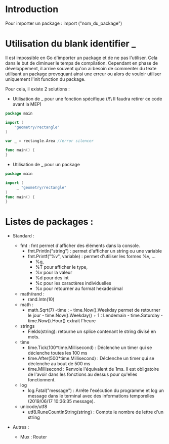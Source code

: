 # Introduction

Pour importer un package : import ("nom_du_package")

# Utilisation du blank identifier _
Il est impossible en Go d'importer un package et de ne pas l'utiliser. Cela dans le but de diminuer le temps de compilation.
Cependant en phase de développement, il arrive souvent qu'on ai besoin de commenter du texte utilisant un package provoquant ainsi une erreur ou alors de vouloir utiliser uniquement l'init function du package.

Pour cela, il existe 2 solutions :
- Utilisation de _ pour une fonction spécifique (/!\ Il faudra retirer ce code avant la MEP)
```go
package main

import (  
    "geometry/rectangle" 
)

var _ = rectangle.Area //error silencer

func main() {
}
```

- Utilisation de _ pour un package

```go
package main 

import (   
     _ "geometry/rectangle" 
)
func main() {
}
```

# Listes de packages :

- Standard :

  - fmt :
    fmt permet d'afficher des éléments dans la console.
    - fmt.Println("string") : permet d'afficher un string ou une variable
    - fmt.Printf("%v", variable) : permet d'utiliser les formes %v, ...
      - %g,
      - %T pour afficher le type,
      - %v pour la valeur
      - %d pour des int
      - %c pour les caractères individuelles
      - %x pour retourner au format hexadecimal
  - math/rand :
    - rand.Intn(10)
  - math :
    - math.Sqrt(7)
      -time : - time.Now().Weekday permet de retourner le jour - time.Now().Weekday() + 1 : Lendemain - time.Saturday - time.Now().Hour() extrait l'heure
  - strings
    - Fields(string): retourne un splice contenant le string divisé en mots.
  - time 
    - time.Tick(100*time.Millisecond) : Déclenche un timer qui se déclenche toutes les 100 ms
    - time.After(500*time.Millisecond) : Déclenche un timer qui se déclenche au bout de 500 ms
    - time.Millisecond : Renvoie l'équivalent de 1ms. Il est obligatoire de l'avoir dans les fonctions au dessus pour qu'elles fonctionnent.
  - log
    - log.Fatal("message") : Arrête l'exécution du programme et log un message dans le terminal avec des informations temporelles (2019/06/17 10:36:35 message).
  - unicode/utf8
    - utf8.RuneCountInString(string) : Compte le nombre de lettre d'un string

- Autres :
  - Mux : Router
